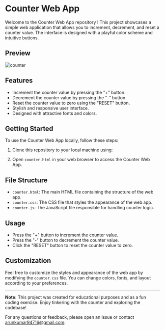 # Counter Web App

Welcome to the Counter Web App repository !  This project showcases a simple web application that allows you to increment, decrement, and reset a counter value. The interface is designed with a playful color scheme and intuitive buttons.

## Preview
![counter](https://github.com/Arunkumar132003/Web-development/assets/96881025/0486c4b1-ad55-40f1-bbe3-22b042fe9002)

## Features

- Increment the counter value by pressing the "+" button.
- Decrement the counter value by pressing the "-" button.
- Reset the counter value to zero using the "RESET" button.
- Stylish and responsive user interface.
- Designed with attractive fonts and colors.

## Getting Started

To use the Counter Web App locally, follow these steps:

1. Clone this repository to your local machine using:



2. Open `counter.html` in your web browser to access the Counter Web App.

## File Structure

- `counter.html`: The main HTML file containing the structure of the web app.
- `counter.css`: The CSS file that styles the appearance of the web app.
- `counter.js`: The JavaScript file responsible for handling counter logic.

## Usage

- Press the "+" button to increment the counter value.
- Press the "-" button to decrement the counter value.
- Click the "RESET" button to reset the counter value to zero.

## Customization

Feel free to customize the styles and appearance of the web app by modifying the `counter.css` file. You can change colors, fonts, and layout according to your preferences.


---


**Note:** This project was created for educational purposes and as a fun coding exercise. Enjoy tinkering with the counter and exploring the codebase!

For any questions or feedback, please open an issue or contact arunkumar94716@gmail.com.
